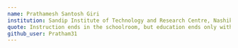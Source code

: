 ```yaml
---
name: Prathamesh Santosh Giri
institution: Sandip Institute of Technology and Research Centre, Nashik
quote: Instruction ends in the schoolroom, but education ends only with life.
github_user: Pratham31
---
```


